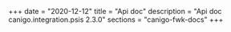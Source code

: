 +++
date        = "2020-12-12"
title       = "Api doc"
description = "Api doc canigo.integration.psis 2.3.0"
sections    = "canigo-fwk-docs"
+++